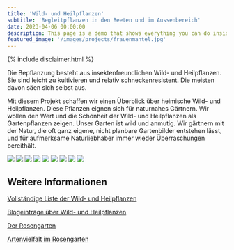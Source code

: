 ```yaml
---
title: 'Wild- und Heilpflanzen'
subtitle: 'Begleitpflanzen in den Beeten und im Aussenbereich'
date: 2023-04-06 00:00:00
description: This page is a demo that shows everything you can do inside portfolio and blog posts.
featured_image: '/images/projects/frauenmantel.jpg'
---
```


{% include disclaimer.html %}

Die Bepflanzung besteht aus insektenfreundlichen Wild- und Heilpflanzen. Sie sind leicht zu kultivieren und relativ schneckenresistent.
Die meisten davon säen sich selbst aus.

Mit diesem Projekt schaffen wir einen Überblick über heimische Wild- und Heilpflanzen. Diese Pflanzen eignen sich für naturnahes Gärtnern. Wir wollen den Wert und die Schönheit der Wild- und Heilpflanzen als Gartenpflanzen zeigen. Unser Garten ist wild und anmutig. Wir gärtnern mit der Natur, die oft ganz eigene, nicht planbare Gartenbilder entstehen lässt, und für aufmerksame Naturliebhaber immer wieder Überraschungen bereithält.

<div class="gallery" data-columns="3">
	<img src="/images/projects/wildflowers/christrose.jpg">
	<img src="/images/projects/wildflowers/distel.jpg">
	<img src="/images/projects/wildflowers/leberbluemchen.jpg">
	<img src="/images/projects/wildflowers/schneegloeckchen.jpg">
	<img src="/images/projects/wildflowers/stinkende_nieswurz.jpg">
	<img src="/images/blog/2022/wilde_karde.jpg">
	<img src="/images/blog/2023/fruehlings_gedenkemein.jpg">
	<img src="/images/blog/2023/kriechender_guensel.jpg">
	<img src="/images/blog/2023/primula_vulgaris.jpg">
</div>


## Weitere Informationen

[Vollständige Liste der Wild- und Heilpflanzen](/begleitpflanzenliste)

[Blogeinträge über Wild- und Heilpflanzen](/begleitpflanzenblogindex)

[Der Rosengarten](/project/rosengarten)

[Artenvielfalt im Rosengarten](/project/artenvielfalt)
